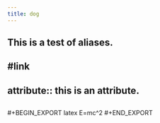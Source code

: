 ```yaml
---
title: dog
---
```


## This is a test of aliases.
## #link
## attribute:: this is an attribute.
##
#+BEGIN_EXPORT latex
E=mc^2
#+END_EXPORT
###
